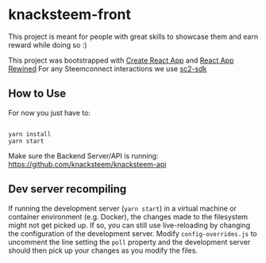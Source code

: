 # knacksteem-front

This project is meant for people with great skills to showcase them and earn reward while doing so :)

This project was bootstrapped with [Create React App](https://github.com/facebookincubator/create-react-app) and [React App Rewined](https://github.com/timarney/react-app-rewired)
For any Steemconnect interactions we use [sc2-sdk](https://www.npmjs.com/package/sc2-sdk)


## How to Use

For now you just have to:

```

yarn install
yarn start

```

Make sure the Backend Server/API is running: https://github.com/knacksteem/knacksteem-api


## Dev server recompiling
If running the development server (`yarn start`) in a virtual machine or container environment (e.g. Docker), the changes made to the filesystem might not get picked up. If so, you can still use live-reloading by changing the configuration of the development server. Modify `config-overrides.js` to uncomment the line setting the `poll` property and the development server should then pick up your changes as you modify the files.
